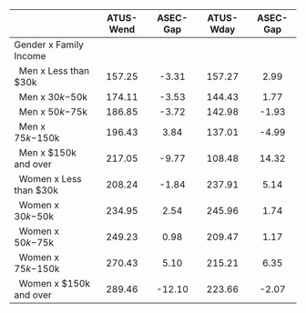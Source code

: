 
|                      |    ATUS-Wend |     ASEC-Gap |    ATUS-Wday |     ASEC-Gap |
| -------------------- | :----------: | :----------: | :----------: | :----------: |
| Gender x Family Income |              |              |              |              |
| &nbsp;&nbsp;Men x Less than $30k |       157.25 |        -3.31 |       157.27 |         2.99 |
| &nbsp;&nbsp;Men x $30k-$50k |       174.11 |        -3.53 |       144.43 |         1.77 |
| &nbsp;&nbsp;Men x $50k-$75k |       186.85 |        -3.72 |       142.98 |        -1.93 |
| &nbsp;&nbsp;Men x $75k-$150k |       196.43 |         3.84 |       137.01 |        -4.99 |
| &nbsp;&nbsp;Men x $150k and over |       217.05 |        -9.77 |       108.48 |        14.32 |
| &nbsp;&nbsp;Women x Less than $30k |       208.24 |        -1.84 |       237.91 |         5.14 |
| &nbsp;&nbsp;Women x $30k-$50k |       234.95 |         2.54 |       245.96 |         1.74 |
| &nbsp;&nbsp;Women x $50k-$75k |       249.23 |         0.98 |       209.47 |         1.17 |
| &nbsp;&nbsp;Women x $75k-$150k |       270.43 |         5.10 |       215.21 |         6.35 |
| &nbsp;&nbsp;Women x $150k and over |       289.46 |       -12.10 |       223.66 |        -2.07 |

